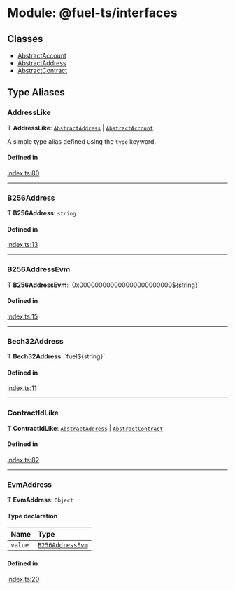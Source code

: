 # Module: @fuel-ts/interfaces

## Classes

- [AbstractAccount](/api/Interfaces/AbstractAccount.md)
- [AbstractAddress](/api/Interfaces/AbstractAddress.md)
- [AbstractContract](/api/Interfaces/AbstractContract.md)

## Type Aliases

### AddressLike

Ƭ **AddressLike**: [`AbstractAddress`](/api/Interfaces/AbstractAddress.md) \| [`AbstractAccount`](/api/Interfaces/AbstractAccount.md)

A simple type alias defined using the `type` keyword.

#### Defined in

[index.ts:80](https://github.com/FuelLabs/fuels-ts/blob/b1bbe92b/packag/api/src/index.ts#L80)

___

### B256Address

Ƭ **B256Address**: `string`

#### Defined in

[index.ts:13](https://github.com/FuelLabs/fuels-ts/blob/b1bbe92b/packag/api/src/index.ts#L13)

___

### B256AddressEvm

Ƭ **B256AddressEvm**: \`0x000000000000000000000000${string}\`

#### Defined in

[index.ts:15](https://github.com/FuelLabs/fuels-ts/blob/b1bbe92b/packag/api/src/index.ts#L15)

___

### Bech32Address

Ƭ **Bech32Address**: \`fuel${string}\`

#### Defined in

[index.ts:11](https://github.com/FuelLabs/fuels-ts/blob/b1bbe92b/packag/api/src/index.ts#L11)

___

### ContractIdLike

Ƭ **ContractIdLike**: [`AbstractAddress`](/api/Interfaces/AbstractAddress.md) \| [`AbstractContract`](/api/Interfaces/AbstractContract.md)

#### Defined in

[index.ts:82](https://github.com/FuelLabs/fuels-ts/blob/b1bbe92b/packag/api/src/index.ts#L82)

___

### EvmAddress

Ƭ **EvmAddress**: `Object`

#### Type declaration

| Name | Type |
| :------ | :------ |
| `value` | [`B256AddressEvm`](/api/Interfaces/index.md#b256addressevm) |

#### Defined in

[index.ts:20](https://github.com/FuelLabs/fuels-ts/blob/b1bbe92b/packag/api/src/index.ts#L20)
